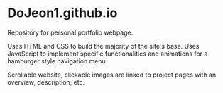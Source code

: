 # DoJeon1.github.io

Repository for personal portfolio webpage.

Uses HTML and CSS to build the majority of the site's base.
Uses JavaScript to implement specific functionalities and animations for a hamburger style navigation menu

Scrollable website, clickable images are linked to project pages with an overview, description, etc.
